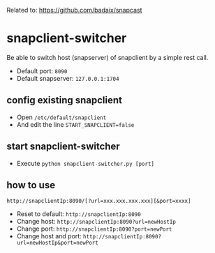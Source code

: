 Related to: https://github.com/badaix/snapcast

# snapclient-switcher
Be able to switch host (snapserver) of snapclient by a simple rest call.
* Default port: `8090`
* Default snapserver: `127.0.0.1:1704`

## config existing snapclient
* Open `/etc/default/snapclient`
* And edit the line `START_SNAPCLIENT=false`

## start snapclient-switcher
* Execute `python snapclient-switcher.py [port]`

## how to use
`http://snapclientIp:8090/[?url=xxx.xxx.xxx.xxx][&port=xxxx]`
* Reset to default: `http://snapclientIp:8090`
* Change host: `http://snapclientIp:8090?url=newHostIp`
* Change port: `http://snapclientIp:8090?port=newPort`
* Change host and port: `http://snapclientIp:8090?url=newHostIp&port=newPort`
